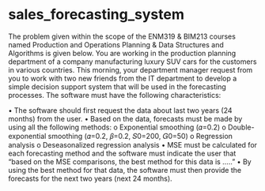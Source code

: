 # sales_forecasting_system

The problem given within the scope of the ENM319 & BIM213 courses named Production and Operations Planning & Data Structures and Algorithms is given below.
You are working in the production planning department of a company manufacturing luxury SUV cars for the customers in various countries. This morning, your department manager request from you to work with two new friends from the IT department to develop a simple decision support system that will be used in the forecasting processes. The software must have the following characteristics:

   • The software should first request the data about last two years (24 months) from the user.
   • Based on the data, forecasts must be made by using all the following methods:
   o Exponential smoothing (𝛼=0.2)
   o Double-exponential smoothing (𝛼=0.2, 𝛽=0.2, 𝑆0=200, 𝐺0=50)
   o Regression analysis
   o Deseasonalized regression analysis
   • MSE must be calculated for each forecasting method and the software must indicate the user that “based on the MSE comparisons, the best method for this data is …..”
   • By using the best method for that data, the software must then provide the forecasts for the next two years (next 24 months).
